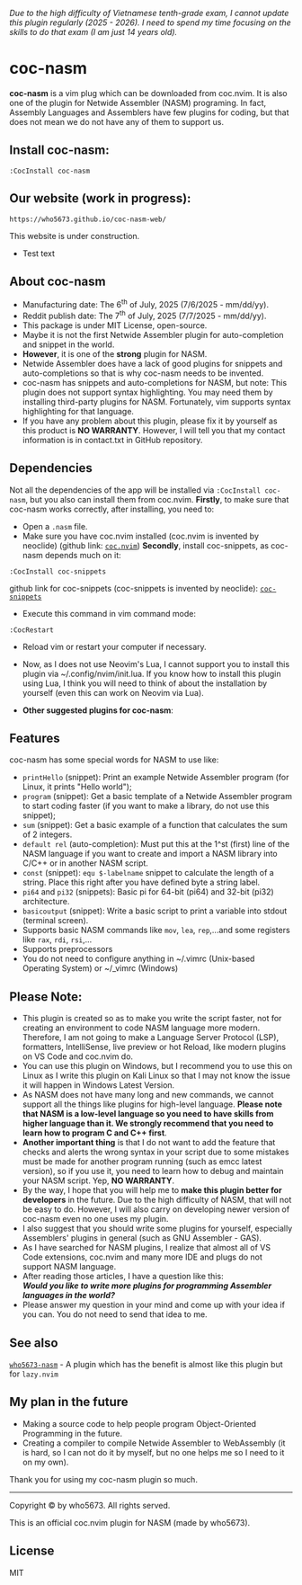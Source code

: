 <!--
coc-who5673-nasm - A coc.nvim plugin that is open source for programing NASM Language.
Copyright © 2025 who5673. All rights served.

The MIT License

Permission is hereby granted, free of charge, to any person obtaining
a copy of this software and associated documentation files (the "Software"),
to deal in the Software without restriction, including without limitation
the rights to use, copy, modify, merge, publish, distribute, sublicense,
and/or sell copies of the Software, and to permit persons to whom the
Software is furnished to do so, subject to the following conditions:

The above copyright notice and this permission notice shall be included
in all copies or substantial portions of the Software.

THE SOFTWARE IS PROVIDED "AS IS", WITHOUT WARRANTY OF ANY KIND,
EXPRESS OR IMPLIED, INCLUDING BUT NOT LIMITED TO THE WARRANTIES
OF MERCHANTABILITY, FITNESS FOR A PARTICULAR PURPOSE AND NONINFRINGEMENT.
IN NO EVENT SHALL THE AUTHORS OR COPYRIGHT HOLDERS BE LIABLE FOR ANY CLAIM,
DAMAGES OR OTHER LIABILITY, WHETHER IN AN ACTION OF CONTRACT,
TORT OR OTHERWISE, ARISING FROM, OUT OF OR IN CONNECTION WITH THE SOFTWARE
OR THE USE OR OTHER DEALINGS IN THE SOFTWARE.
-->
*Due to the high difficulty of Vietnamese tenth-grade exam, I cannot update this plugin regularly (2025 - 2026). I need to spend my time focusing on the skills to do that exam (I am just 14 years old).*

# coc-nasm
__coc-nasm__ is a vim plug which can be downloaded from coc.nvim. It is also one of the plugin for Netwide Assembler (NASM) programing. In fact, Assembly Languages and Assemblers have few plugins for coding, but that does not mean we do not have any of them to support us.  
  
## Install coc-nasm:
```
:CocInstall coc-nasm
```
## Our website (work in progress):
```
https://who5673.github.io/coc-nasm-web/
```
This website is under construction.  
- Test text

## About coc-nasm
- Manufacturing date: The 6<sup>th</sup> of July, 2025 (7/6/2025 - mm/dd/yy).
- Reddit publish date: The 7<sup>th</sup> of July, 2025 (7/7/2025 - mm/dd/yy).
- This package is under MIT License, open-source.
- Maybe it is not the first Netwide Assembler plugin for auto-completion and snippet in the world.
- __However__, it is one of the **strong** plugin for NASM.
- Netwide Assembler does have a lack of good plugins for snippets and auto-completions so that is why coc-nasm needs to be invented.
- coc-nasm has snippets and auto-completions for NASM, but note: This plugin does not support syntax highlighting. You may need them by installing third-party plugins for NASM. Fortunately, vim supports syntax highlighting for that language.
- If you have any problem about this plugin, please fix it by yourself as this product is __NO WARRANTY__. However, I will tell you that my contact information is in contact.txt in GitHub repository.

## Dependencies
Not all the dependencies of the app will be installed via `:CocInstall coc-nasm`, but you also can install them from coc.nvim.
**Firstly**, to make sure that coc-nasm works correctly, after installing, you need to:
- Open a `.nasm` file.
- Make sure you have coc.nvim installed (coc.nvim is invented by neoclide)
(github link: [`coc.nvim`](https://github.com/neoclide/coc.nvim))
__Secondly__, install coc-snippets, as coc-nasm depends much on it:  
```
:CocInstall coc-snippets
```

github link for coc-snippets (coc-snippets is invented by neoclide): [`coc-snippets`](https://github.com/neoclide/coc-snippets)

- Execute this command in vim command mode: 
```
:CocRestart
```
- Reload vim or restart your computer if necessary.  
- Now, as I does not use Neovim's Lua, I cannot support you to install this plugin via ~/.config/nvim/init.lua. If you know how to install this plugin using Lua, I think you will need to think of about the installation by yourself (even this can work on Neovim via Lua).

- __Other suggested plugins for coc-nasm__: 
## Features
coc-nasm has some special words for NASM to use like:
- `printHello` (snippet): Print an example Netwide Assembler program (for Linux, it prints "Hello world");  
- `program` (snippet): Get a basic template of a Netwide Assembler program to start coding faster (if you want to make a library, do not use this snippet);  
- `sum` (snippet): Get a basic example of a function that calculates the sum of 2 integers.  
- `default rel` (auto-completion): Must put this at the 1^st (first) line of the NASM language if you want to create and import a NASM library into C/C++ or in another NASM script.
- `const` (snippet): `equ $-labelname` snippet to calculate the length of a string. Place this right after you have defined byte a string label.
- `pi64` and `pi32` (snippets): Basic pi for 64-bit (pi64) and 32-bit (pi32) architecture.
- `basicoutput` (snippet): Write a basic script to print a variable into stdout (terminal screen). 
- Supports basic NASM commands like `mov`, `lea`, `rep`,...and some registers like `rax`, `rdi`, `rsi`,...
- Supports preprocessors
- You do not need to configure anything in ~/.vimrc (Unix-based Operating System) or ~/_vimrc (Windows)

## Please Note:
- This plugin is created so as to make you write the script faster, not for creating an environment to code NASM language more modern.  
Therefore, I am not going to make a Language Server Protocol (LSP), formatters, IntelliSense, live preview or hot Reload, like modern plugins on VS Code and coc.nvim do.  
- You can use this plugin on Windows, but I recommend you to use this on Linux as I write this plugin on Kali Linux so that I may not know the issue it will happen in Windows Latest Version.
- As NASM does not have many long and new commands, we cannot support all the things like plugins for high-level language. __Please note that NASM is a low-level language so you need to have skills from higher language than it. We strongly recommend that you need to learn how to program C and C++ first__.  
- __Another important thing__ is that I do not want to add the feature that checks and alerts the wrong syntax in your script due to some mistakes must be made for another program running (such as emcc latest version), so if you use it, you need to learn how to debug and maintain your NASM script. Yep, __NO WARRANTY__.
- By the way, I hope that you will help me to __make this plugin better for developers__ in the future. Due to the high difficulty of NASM, that will not be easy to do. However, I will also carry on developing newer version of coc-nasm even no one uses my plugin.  
- I also suggest that you should write some plugins for yourself, especially Assemblers' plugins in general (such as GNU Assembler - GAS).
- As I have searched for NASM plugins, I realize that almost all of VS Code extensions, coc.nvim and many more IDE and plugs do not support NASM language.  
- After reading those articles, I have a question like this:  
___Would you like to write more plugins for programming Assembler languages in the world?___  
- Please answer my question in your mind and come up with your idea if you can. You do not need to send that idea to me.  
  
## See also 
[`who5673-nasm`](https://github.com/Who5673/who5673-nasm) - A plugin which has the benefit is almost like this plugin but for `lazy.nvim`

## My plan in the future
- Making a source code to help people program Object-Oriented Programming in the future.
- Creating a compiler to compile Netwide Assembler to WebAssembly (it is hard, so I can not do it by myself, but no one helps me so I need to it on my own).  

Thank you for using my coc-nasm plugin so much.  

<hr />
Copyright &copy; by who5673. All rights served.  
  
This is an official coc.nvim plugin for NASM (made by who5673).  

## License
MIT
